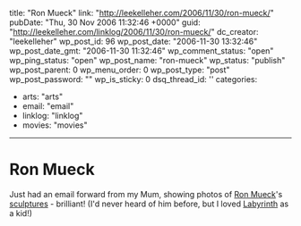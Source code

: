 title: "Ron Mueck"
link: "http://leekelleher.com/2006/11/30/ron-mueck/"
pubDate: "Thu, 30 Nov 2006 11:32:46 +0000"
guid: "http://leekelleher.com/linklog/2006/11/30/ron-mueck/"
dc_creator: "leekelleher"
wp_post_id: 96
wp_post_date: "2006-11-30 13:32:46"
wp_post_date_gmt: "2006-11-30 11:32:46"
wp_comment_status: "open"
wp_ping_status: "open"
wp_post_name: "ron-mueck"
wp_status: "publish"
wp_post_parent: 0
wp_menu_order: 0
wp_post_type: "post"
wp_post_password: ""
wp_is_sticky: 0
dsq_thread_id: ''
categories:
  - arts: "arts"
  - email: "email"
  - linklog: "linklog"
  - movies: "movies"

---

# Ron Mueck

Just had an email forward from my Mum, showing photos of <a href="http://en.wikipedia.org/wiki/Ron_Mueck">Ron Mueck</a>'s <a href="http://www.artmolds.com/ali/halloffame/ron_muek.htm">sculptures</a> - brilliant! (I'd never heard of him before, but I loved <a href="http://en.wikipedia.org/wiki/Labyrinth_%28film%29">Labyrinth</a> as a kid!)